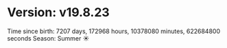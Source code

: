 # Version: v19.8.23
Time since birth: 7207 days, 172968 hours, 10378080 minutes, 622684800 seconds
Season: Summer ☀️
